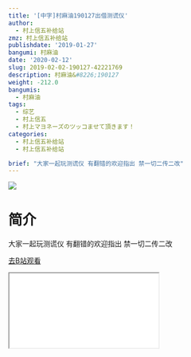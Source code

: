 ```yaml
---
title: '[中字]村麻油190127出借测谎仪'
author:
  - 村上信五补给站
zmz: 村上信五补给站
publishdate: '2019-01-27'
bangumi: 村麻油
date: '2020-02-12'
slug: 2019-02-02-190127-42221769
description: 村麻油&#8226;190127
weight: -212.0
bangumis:
  - 村麻油
tags:
  - 综艺
  - 村上信五
  - 村上マヨネーズのツッコませて頂きます！
categories:
  - 村上信五补给站
  - 村上信五补给站

brief: "大家一起玩测谎仪 有翻错的欢迎指出 禁一切二传二改"
---
```

![](https://raw.githubusercontent.com/tcgriffith/owaraisite/master/static/tmpimg/998e1087e092622986a70f67704ef1f8bd186261.jpg.480.jpg)
# 简介  
大家一起玩测谎仪
有翻错的欢迎指出
禁一切二传二改  

[去B站观看](https://www.bilibili.com/video/av42221769/)
<div class ="resp-container"><iframe class="testiframe" src="//player.bilibili.com/player.html?aid=42221769"", scrolling="no", allowfullscreen="true" > </iframe></div> 
